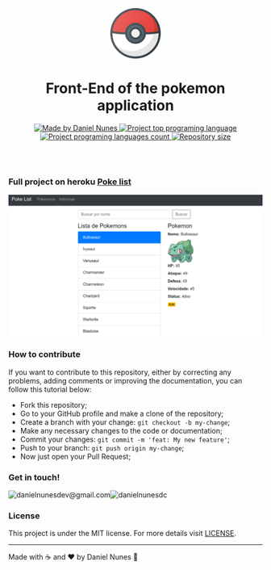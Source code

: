  <p align="center">
  <img src="img/pokemon.png" alt="Pokemon image" width="100px" height="100px"/>
</p>

  <h1 align="center" >Front-End of the pokemon application</h1>

  <p align="center">
  <a href="https://linkedin.com/in/danielnunesdc">
    <img alt="Made by Daniel Nunes" src="https://img.shields.io/badge/made%20by-Daniel Nunes-%2300AFA2">
    <img alt="Project top programing language" src="https://img.shields.io/github/languages/top/danielnunesdc/pokemon-app?color=00AFA2">
    <img alt="Project programing languages count" src="https://img.shields.io/github/languages/count/danielnunesdc/pokemon-app?color=00AFA2">
    <img alt="Repository size" src="https://img.shields.io/github/repo-size/danielnunesdc/pokemon-app?color=00AFA2">
  </a>
</p><br /><br />

### Full project on heroku [Poke list](http://poke-list-app.herokuapp.com/)
![](img/print.png)

### How to contribute

If you want to contribute to this repository, either by correcting any problems, adding comments or improving the documentation, you can follow this tutorial below:

- Fork this repository;
- Go to your GitHub profile and make a clone of the repository;
- Create a branch with your change: `git checkout -b my-change`;
- Make any necessary changes to the code or documentation;
- Commit your changes: `git commit -m 'feat: My new feature'`;
- Push to your branch: `git push origin my-change`;
- Now just open your Pull Request;


### Get in touch!

<p align="left">
 <a href="mailto:danielnunesdev@gmail.com" target="blank"><img align="left" src="https://img.shields.io/badge/-danielnunesdev@gmail.com-c14438?style=flat-square&logo=Gmail&logoColor=white&link=mailto:danielnunesdev@gmail.com" alt="danielnunesdev@gmail.com"  height="25" /></a>
  
<a href="https://linkedin.com/in/danielnunesdc" target="blank"><img align="left" src="https://img.shields.io/badge/-@danielnunesdc-blue?style=flat-square&logo=Linkedin&logoColor=white&link=https://www.linkedin.com/in/danielnunesdc" alt="danielnunesdc" height="25" /></a>
</p><br />

### License

This project is under the MIT license. For more details visit [LICENSE](LICENSE.md).

---

Made with :coffee: and ♥ by Daniel Nunes :wave:
